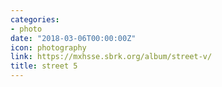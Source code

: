 ```yaml
---
categories:
- photo
date: "2018-03-06T00:00:00Z"
icon: photography
link: https://mxhsse.sbrk.org/album/street-v/
title: street 5
---
```

